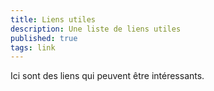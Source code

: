 ```yaml
---
title: Liens utiles
description: Une liste de liens utiles
published: true
tags: link
---
```


Ici sont des liens qui peuvent être intéressants.

<!--
# Codage
Testeur de regex : https://regex101.com

# Traitement d'image
Compression de PNG et JPG : https://tinypng.com et https://tinyjpg.com
Recadrement : https://www.iloveimg.com/crop-image

# Veille
https://thehackernews.com
https://www.cert.ssi.gouv.fr

# Divers
Adresse mail temporaire : https://temp-mail.org

# Autre

## Histoire naturelle
Nomenclature des couleurs de Werner (a permis à Charles Darwin de décrire la couleur de ce qu'il observait): https://www.c82.net/werner/#colors

## Sciences
https://www.sciencealert.com

## Documentaires
Sciences : https://www.arte.tv/fr/videos/sciences
Histoire naturelle : https://www.arte.tv/fr/videos/voyages-et-decouvertes

## Art
http://www.laboiteverte.fr

## Musique
https://www.patatap.com
-->
